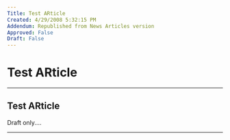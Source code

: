```yaml
---
Title: Test ARticle
Created: 4/29/2008 5:32:15 PM
Addendum: Republished from News Articles version
Approved: False
Draft: False
---
```

# Test ARticle

---

## Test ARticle


Draft only....


<script src="/DesktopModules/itcMetaPost/js/mg.js" type="text/javascript"></script>


---

